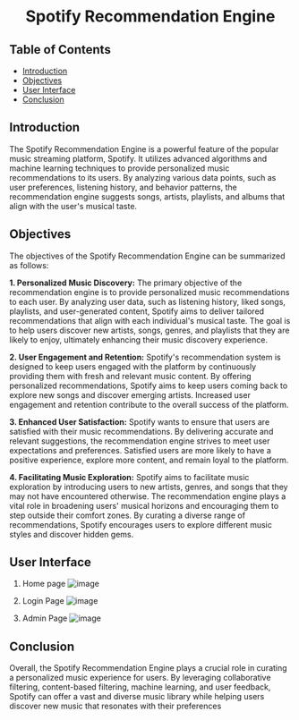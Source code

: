 


<h1 align='center'>Spotify Recommendation Engine</h1>

## Table of Contents
* [Introduction](#introduction)
* [Objectives](#objectives)
* [User Interface](#user-interface)
* [Conclusion](#conclusion)

## Introduction

The Spotify Recommendation Engine is a powerful feature of the popular music streaming platform, Spotify. It utilizes advanced algorithms and machine learning techniques to provide personalized music recommendations to its users. By analyzing various data points, such as user preferences, listening history, and behavior patterns, the recommendation engine suggests songs, artists, playlists, and albums that align with the user's musical taste.

## Objectives

The objectives of the Spotify Recommendation Engine can be summarized as follows:

**1. Personalized Music Discovery:** The primary objective of the recommendation engine is to provide personalized music recommendations to each user. By analyzing user data, such as listening history, liked songs, playlists, and user-generated content, Spotify aims to deliver tailored recommendations that align with each individual's musical taste. The goal is to help users discover new artists, songs, genres, and playlists that they are likely to enjoy, ultimately enhancing their music discovery experience.

**2. User Engagement and Retention:** Spotify's recommendation system is designed to keep users engaged with the platform by continuously providing them with fresh and relevant music content. By offering personalized recommendations, Spotify aims to keep users coming back to explore new songs and discover emerging artists. Increased user engagement and retention contribute to the overall success of the platform.

**3. Enhanced User Satisfaction:** Spotify wants to ensure that users are satisfied with their music recommendations. By delivering accurate and relevant suggestions, the recommendation engine strives to meet user expectations and preferences. Satisfied users are more likely to have a positive experience, explore more content, and remain loyal to the platform.

**4. Facilitating Music Exploration:** Spotify aims to facilitate music exploration by introducing users to new artists, genres, and songs that they may not have encountered otherwise. The recommendation engine plays a vital role in broadening users' musical horizons and encouraging them to step outside their comfort zones. By curating a diverse range of recommendations, Spotify encourages users to explore different music styles and discover hidden gems.


## User Interface

1. Home page
![image](https://github.com/drshahizan/special-topic-data-engineering/assets/92329710/e1348b62-04d2-4444-9d7b-0e1e1581fd1f)

2. Login Page
![image](https://github.com/drshahizan/special-topic-data-engineering/assets/92329710/e46d69f5-5a41-4b6d-979d-bc5c9577448a)

3. Admin Page
![image](https://github.com/drshahizan/special-topic-data-engineering/assets/92329710/c8984efa-9f0b-4e81-b733-5c4de67d1b3d)



   

## Conclusion
Overall, the Spotify Recommendation Engine plays a crucial role in curating a personalized music experience for users. By leveraging collaborative filtering, content-based filtering, machine learning, and user feedback, Spotify can offer a vast and diverse music library while helping users discover new music that resonates with their preferences

